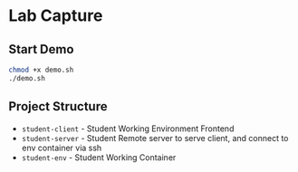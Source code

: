 # Lab Capture

## Start Demo

```bash
chmod +x demo.sh
./demo.sh
```

## Project Structure

- `student-client` - Student Working Environment Frontend
- `student-server` - Student Remote server to serve client, and connect to env container via ssh
- `student-env` - Student Working Container

